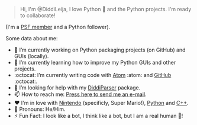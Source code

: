 >Hi, I'm @DiddiLeija, I love Python 🐍
and the Python projects. I'm ready to
collaborate!

\(I'm a [PSF member](http://python.org/users/DiddiLeija) and a Python follower\).

Some data about me:

- :telescope: I’m currently working on Python packaging projects \(on GitHub\) and GUIs \(locally\).
- :seedling: I’m currently learning how to improve my Python GUIs and other projects.
- :octocat: I’m currently writing code with [Atom](http://atom.io) :atom: and [GitHub](http://github.com) :octocat:.
- :thinking: I’m looking for help with my [DiddiParser](http://github.com/diddileija/diddiparser) package.
- :mailbox: How to reach me: [Press here to send me an e-mail](mailto:dr01191115@gmail.com).
- :heart: I'm in love with [Nintendo](http://nintendo.com) (specificly, Super Mario!), [Python](http://python.org) and [C++](http://isocpp.org).
- :man: Pronouns: He/Him.
- :zap: Fun Fact: I look like a bot, I think like a bot, but I am a real human :man:!

<!---
DiddiLeija/DiddiLeija is a ✨ special ✨ repository because its `README.md` (this file) appears on your GitHub profile.
You can click the Preview link to take a look at your changes.
--->
